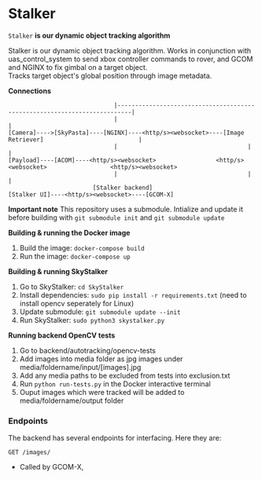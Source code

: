 # Stalker

`Stalker` **is our dynamic object tracking algorithm**

Stalker is our dynamic object tracking algorithm. Works in conjunction with uas_control_system to send xbox controller commands to rover, and GCOM and NGINX to fix gimbal on a target object.  
Tracks target object's global position through image metadata.  

****Connections****

```
                              |--------------------------------------------------------------------------|
                              |                                                                          |
[Camera]---->[SkyPasta]----[NGINX]----<http/s><websocket>----[Image Retriever]                           |
                              |                                     |                                    |
[Payload]----[ACOM]----<http/s><websocket>                 <http/s><websocket>                  <http/s><websocket>
                              |                                     |                                    |
                        [Stalker backend]                      [Stalker UI]----<http/s><websocket>----[GCOM-X]
```

****Important note****
This repository uses a submodule. Intialize and update it before building with `git submodule init` and `git submodule update`

****Building & running the Docker image****
1. Build the image: `docker-compose build`
2. Run the image: `docker-compose up`

****Building & running SkyStalker****
1. Go to SkyStalker: `cd SkyStalker`
2. Install dependencies: `sudo pip install -r requirements.txt` (need to install opencv seperately for Linux)
3. Update submodule: `git submodule update --init`
4. Run SkyStalker: `sudo python3 skystalker.py`

****Running backend OpenCV tests****
1. Go to backend/autotracking/opencv-tests
2. Add images into media folder as jpg images under media/foldername/input/[images].jpg
3. Add any media paths to be excluded from tests into exclusion.txt
4. Run `python run-tests.py` in the Docker interactive terminal
5. Ouput images which were tracked will be added to media/foldername/output folder

### Endpoints
The backend has several endpoints for interfacing. Here they are:

`GET /images/`

- Called by GCOM-X, 
